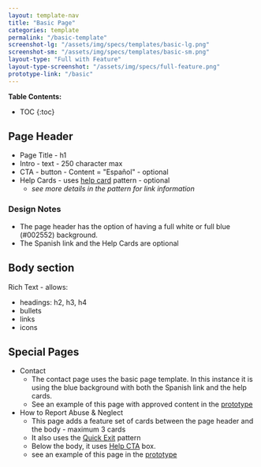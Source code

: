 ```yaml
---
layout: template-nav
title: "Basic Page"
categories: template
permalink: "/basic-template"
screenshot-lg: "/assets/img/specs/templates/basic-lg.png"
screenshot-sm: "/assets/img/specs/templates/basic-sm.png"
layout-type: "Full with Feature"
layout-type-screenshot: "/assets/img/specs/full-feature.png"
prototype-link: "/basic"
---
```


__Table Contents:__
* TOC
{:toc}

## Page Header 
- Page Title - h1
- Intro - text - 250 character max 
- CTA - button - Content = "Español" - optional
- Help Cards - uses [help card](/help-cards) pattern - optional 
    - _see more details in the pattern for link information_

### Design Notes
- The page header has the option of having a full white or full blue (#002552) background.
- The Spanish link and the Help Cards are optional

## Body section
Rich Text - allows:
- headings: h2, h3, h4 
- bullets 
- links
- icons

## Special Pages
- Contact
    - The contact page uses the basic page template. In this instance it is using the blue background with both the Spanish link and the help cards.
    - See an example of this page with approved content in the [prototype](/contact)
- How to Report Abuse & Neglect
    - This page adds a feature set of cards between the page header and the body - maximum 3 cards
    - It also uses the [Quick Exit](/quick-exit) pattern
    - Below the body, it uses [Help CTA](//cta-help-full) box.
    - see an example of this page in the [prototype](/find-help-prototype)
